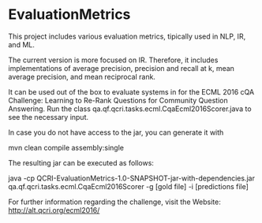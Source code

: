 # EvaluationMetrics

This project includes various evaluation metrics, tipically used in NLP, IR, and ML.

The current version is more focused on IR. Therefore, it includes implementations
of average precision, precision and recall at k, mean average precision, and mean
reciprocal rank. 

It can be used out of the box to evaluate systems in for the ECML 2016 cQA Challenge: 
Learning to Re-Rank Questions for Community Question Answering. Run the class
qa.qf.qcri.tasks.ecml.CqaEcml2016Scorer.java to see the necessary input. 

In case you do not have access to the jar, you can generate it with 

mvn clean compile assembly:single 

The resulting jar can be executed as follows:

java -cp QCRI-EvaluationMetrics-1.0-SNAPSHOT-jar-with-dependencies.jar qa.qf.qcri.tasks.ecml.CqaEcml2016Scorer -g [gold file] -i [predictions file]

For further information regarding the challenge, visit the Website: http://alt.qcri.org/ecml2016/
